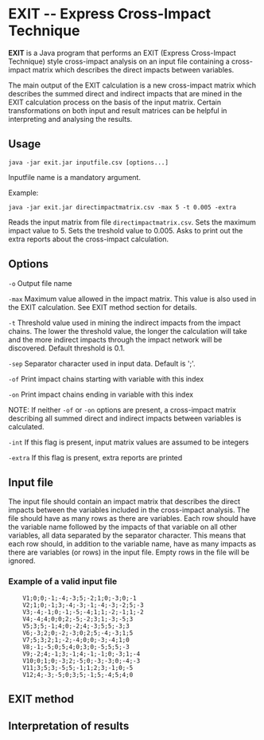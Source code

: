 # EXIT -- Express Cross-Impact Technique

**EXIT** is a Java program that performs 
an EXIT (Express Cross-Impact Technique) style
cross-impact analysis 
on an input file containing a cross-impact matrix 
which describes the direct impacts between variables.

The main output of the EXIT calculation
is a new cross-impact matrix which describes 
the summed direct and indirect impacts
that are mined in the EXIT calculation process
on the basis of the input matrix.
Certain transformations 
on both input and result matrices
can be helpful in interpreting and analysing the results.

## Usage

    java -jar exit.jar inputfile.csv [options...]

Inputfile name is a mandatory argument.
    
Example:

    java -jar exit.jar directimpactmatrix.csv -max 5 -t 0.005 -extra
    
Reads the input matrix from file `directimpactmatrix.csv`. 
Sets the maximum impact value to 5.
Sets the treshold value to 0.005.
Asks to print out the extra reports about the cross-impact calculation.


## Options

`-o` Output file name
  
`-max` Maximum value allowed in the impact matrix. 
This value is also used in the EXIT calculation. 
See EXIT method section for details.

`-t` Threshold value used in mining the indirect impacts from the impact chains.
The lower the threshold value, the longer the calculation will take 
and the more indirect impacts through the impact network will be discovered.
Default threshold is 0.1.

`-sep` Separator character used in input data. Default is ';'.

`-of` Print impact chains starting with variable with this index

`-on` Print impact chains ending in variable with this index

NOTE: If neither `-of` or `-on` options are present, a cross-impact matrix describing 
all summed direct and indirect impacts between variables is calculated.

`-int` If this flag is present, input matrix values are assumed to be integers

`-extra` If this flag is present, extra reports are printed

## Input file

The input file should contain an impact matrix that describes 
the direct impacts between the variables included in the cross-impact analysis.
The file should have as many rows as there are variables.
Each row should have the variable name 
followed by the impacts of that variable on all other variables, 
all data separated by the separator character.
This means that each row should, in addition to the variable name, 
have as many impacts as there are variables (or rows) in the input file.
Empty rows in the file will be ignored.

### Example of a valid input file

        V1;0;0;-1;-4;-3;5;-2;1;0;-3;0;-1
        V2;1;0;-1;3;-4;-3;-1;-4;-3;-2;5;-3
        V3;-4;-1;0;-1;-5;-4;1;1;-2;-1;1;-2
        V4;-4;4;0;0;2;-5;-2;3;1;-3;-5;3
        V5;3;5;-1;4;0;-2;4;-3;5;5;-3;3
        V6;-3;2;0;-2;-3;0;2;5;-4;-3;1;5
        V7;5;3;2;1;-2;-4;0;0;-3;-4;1;0
        V8;-1;-5;0;5;4;0;3;0;-5;5;5;-3
        V9;-2;4;-1;3;-1;4;-1;-1;0;-3;1;-4
        V10;0;1;0;-3;2;-5;0;-3;-3;0;-4;-3
        V11;3;5;3;-5;5;-1;1;2;3;-1;0;-5
        V12;4;-3;-5;0;3;5;-1;5;-4;5;4;0

## EXIT method



## Interpretation of results






